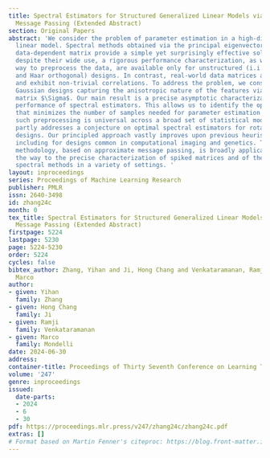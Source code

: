 ```yaml
---
title: Spectral Estimators for Structured Generalized Linear Models via Approximate
  Message Passing (Extended Abstract)
section: Original Papers
abstract: 'We consider the problem of parameter estimation in a high-dimensional generalized
  linear model. Spectral methods obtained via the principal eigenvector of a suitable
  data-dependent matrix provide a simple yet surprisingly effective solution. However,
  despite their wide use, a rigorous performance characterization, as well as a principled
  way to preprocess the data, are available only for unstructured (i.i.d. Gaussian
  and Haar orthogonal) designs. In contrast, real-world data matrices are highly structured
  and exhibit non-trivial correlations. To address the problem, we consider correlated
  Gaussian designs capturing the anisotropic nature of the features via a covariance
  matrix $\Sigma$. Our main result is a precise asymptotic characterization of the
  performance of spectral estimators. This allows us to identify the optimal preprocessing
  that minimizes the number of samples needed for parameter estimation. Surprisingly,
  such preprocessing is universal across a broad set of statistical models, which
  partly addresses a conjecture on optimal spectral estimators for rotationally invariant
  designs. Our principled approach vastly improves upon previous heuristic methods,
  including for designs common in computational imaging and genetics. The proposed
  methodology, based on approximate message passing, is broadly applicable and opens
  the way to the precise characterization of spiked matrices and of the corresponding
  spectral methods in a variety of settings. '
layout: inproceedings
series: Proceedings of Machine Learning Research
publisher: PMLR
issn: 2640-3498
id: zhang24c
month: 0
tex_title: Spectral Estimators for Structured Generalized Linear Models via Approximate
  Message Passing (Extended Abstract)
firstpage: 5224
lastpage: 5230
page: 5224-5230
order: 5224
cycles: false
bibtex_author: Zhang, Yihan and Ji, Hong Chang and Venkataramanan, Ramji and Mondelli,
  Marco
author:
- given: Yihan
  family: Zhang
- given: Hong Chang
  family: Ji
- given: Ramji
  family: Venkataramanan
- given: Marco
  family: Mondelli
date: 2024-06-30
address:
container-title: Proceedings of Thirty Seventh Conference on Learning Theory
volume: '247'
genre: inproceedings
issued:
  date-parts:
  - 2024
  - 6
  - 30
pdf: https://proceedings.mlr.press/v247/zhang24c/zhang24c.pdf
extras: []
# Format based on Martin Fenner's citeproc: https://blog.front-matter.io/posts/citeproc-yaml-for-bibliographies/
---
```

